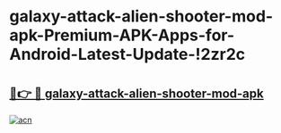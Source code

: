 # galaxy-attack-alien-shooter-mod-apk-Premium-APK-Apps-for-Android-Latest-Update-!2zr2c

# <h2><a href="https://epbacs.esa.edu.pl?title=galaxy-attack-alien-shooter-mod-apk&ref=2zr2c">🔗👉 🔴 galaxy-attack-alien-shooter-mod-apk</a></h2>

[![acn](https://github.com/user-attachments/assets/0f9c940e-d8b0-45ae-aac7-cd30a18b3e1c)](https://epbacs.esa.edu.pl?title=galaxy-attack-alien-shooter-mod-apk&ref=2zr2c)

